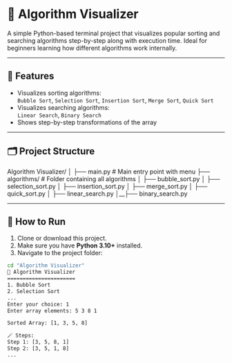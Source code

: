 # 🧠 Algorithm Visualizer

A simple Python-based terminal project that visualizes popular sorting and searching algorithms step-by-step along with execution time. Ideal for beginners learning how different algorithms work internally.

---

## 📌 Features

- Visualizes sorting algorithms:  
  `Bubble Sort`, `Selection Sort`, `Insertion Sort`, `Merge Sort`, `Quick Sort`
- Visualizes searching algorithms:  
  `Linear Search`, `Binary Search`
- Shows step-by-step transformations of the array
---

## 🗂️ Project Structure
Algorithm Visualizer/
│
├── main.py # Main entry point with menu
├── algorithms/ # Folder containing all algorithms
│ ├── bubble_sort.py
│ ├── selection_sort.py
│ ├── insertion_sort.py
│ ├── merge_sort.py
│ ├── quick_sort.py
│ ├── linear_search.py
│__├── binary_search.py

---

## 🚀 How to Run

1. Clone or download this project.
2. Make sure you have **Python 3.10+** installed.
3. Navigate to the project folder:

```bash
cd "Algorithm Visualizer"
🔢 Algorithm Visualizer
======================
1. Bubble Sort
2. Selection Sort
...
Enter your choice: 1
Enter array elements: 5 3 8 1

Sorted Array: [1, 3, 5, 8]

🪄 Steps:
Step 1: [3, 5, 8, 1]
Step 2: [3, 5, 1, 8]
...


